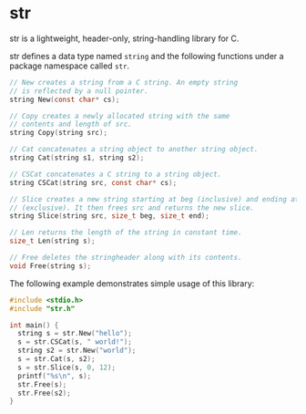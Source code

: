 # str

str is a lightweight, header-only, string-handling library for C.

str defines a data type named `string` and the following functions under a package namespace called `str`.
```C
// New creates a string from a C string. An empty string
// is reflected by a null pointer.
string New(const char* cs);

// Copy creates a newly allocated string with the same
// contents and length of src.
string Copy(string src);

// Cat concatenates a string object to another string object.
string Cat(string s1, string s2);

// CSCat concatenates a C string to a string object.
string CSCat(string src, const char* cs);

// Slice creates a new string starting at beg (inclusive) and ending at end
// (exclusive). It then frees src and returns the new slice.
string Slice(string src, size_t beg, size_t end);

// Len returns the length of the string in constant time.
size_t Len(string s);

// Free deletes the stringheader along with its contents.
void Free(string s);
```

The following example demonstrates simple usage of this library:
```C
#include <stdio.h>
#include "str.h"

int main() {
  string s = str.New("hello");
  s = str.CSCat(s, " world!");
  string s2 = str.New("world");
  s = str.Cat(s, s2);
  s = str.Slice(s, 0, 12);
  printf("%s\n", s);
  str.Free(s);
  str.Free(s2);
}
```